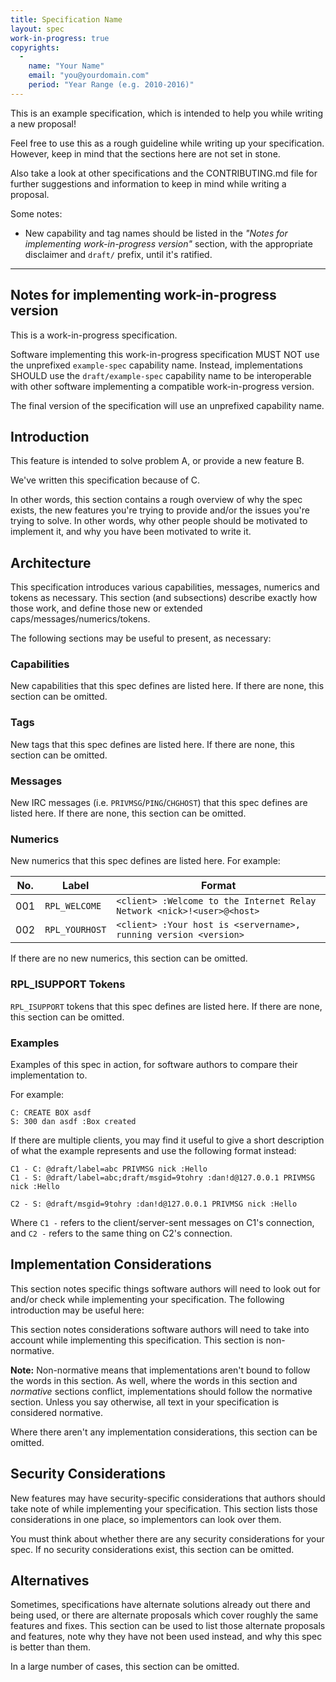 ```yaml
---
title: Specification Name
layout: spec
work-in-progress: true
copyrights:
  -
    name: "Your Name"
    email: "you@yourdomain.com"
    period: "Year Range (e.g. 2010-2016)"
---
```


This is an example specification, which is intended to help you while writing a new proposal!

Feel free to use this as a rough guideline while writing up your specification. However,
keep in mind that the sections here are not set in stone.

Also take a look at other specifications and the CONTRIBUTING.md file for further
suggestions and information to keep in mind while writing a proposal.

Some notes:

- New capability and tag names should be listed in the _"Notes for implementing work-in-progress version"_ section, with the appropriate disclaimer and `draft/` prefix, until it's ratified.

---


## Notes for implementing work-in-progress version

This is a work-in-progress specification.

Software implementing this work-in-progress specification MUST NOT use the
unprefixed `example-spec` capability name. Instead, implementations SHOULD
use the `draft/example-spec` capability name to be interoperable with other
software implementing a compatible work-in-progress version.

The final version of the specification will use an unprefixed capability name.


## Introduction

This feature is intended to solve problem A, or provide a new feature B.

We've written this specification because of C.

In other words, this section contains a rough overview of why the spec exists, the new features you're trying to
provide and/or the issues you're trying to solve. In other words, why other people should be
motivated to implement it, and why you have been motivated to write it.


## Architecture

This specification introduces various capabilities, messages, numerics and tokens as
necessary. This section (and subsections) describe exactly how those work, and define those
new or extended caps/messages/numerics/tokens.

The following sections may be useful to present, as necessary:

### Capabilities

New capabilities that this spec defines are listed here. If there are none, this section can be omitted.

### Tags

New tags that this spec defines are listed here. If there are none, this section can be omitted.

### Messages

New IRC messages (i.e. `PRIVMSG`/`PING`/`CHGHOST`) that this spec defines are listed here. If there are none, this section can be omitted.

### Numerics

New numerics that this spec defines are listed here. For example:

| No. | Label          | Format                                                                  |
| --- | ---------------| ----------------------------------------------------------------------- |
| 001 | `RPL_WELCOME`  | `<client> :Welcome to the Internet Relay Network <nick>!<user>@<host> ` |
| 002 | `RPL_YOURHOST` | `<client> :Your host is <servername>, running version <version> `       |

If there are no new numerics, this section can be omitted.

### RPL_ISUPPORT Tokens

`RPL_ISUPPORT` tokens that this spec defines are listed here. If there are none, this section can be omitted.

### Examples

Examples of this spec in action, for software authors to compare their implementation to.

For example:

    C: CREATE BOX asdf
    S: 300 dan asdf :Box created

If there are multiple clients, you may find it useful to give a short description of what the
example represents and use the following format instead:

    C1 - C: @draft/label=abc PRIVMSG nick :Hello
    C1 - S: @draft/label=abc;draft/msgid=9tohry :dan!d@127.0.0.1 PRIVMSG nick :Hello

    C2 - S: @draft/msgid=9tohry :dan!d@127.0.0.1 PRIVMSG nick :Hello

Where `C1 -` refers to the client/server-sent messages on C1's connection, and `C2 -` refers
to the same thing on C2's connection.


## Implementation Considerations

This section notes specific things software authors will need to look out for and/or check
while implementing your specification. The following introduction may be useful here:

This section notes considerations software authors will need to take into account while
implementing this specification. This section is non-normative.

**Note:** Non-normative means that implementations aren't bound to follow the words in this
section. As well, where the words in this section and _normative_ sections conflict,
implementations should follow the normative section. Unless you say otherwise, all text in
your specification is considered normative.

Where there aren't any implementation considerations, this section can be omitted.


## Security Considerations

New features may have security-specific considerations that authors should take note of
while implementing your specification. This section lists those considerations in one place,
so implementors can look over them.

You must think about whether there are any security considerations for your spec. If no
security considerations exist, this section can be omitted.


## Alternatives

Sometimes, specifications have alternate solutions already out there and being used, or
there are alternate proposals which cover roughly the same features and fixes. This section
can be used to list those alternate proposals and features, note why they have not been used
instead, and why this spec is better than them.

In a large number of cases, this section can be omitted.
